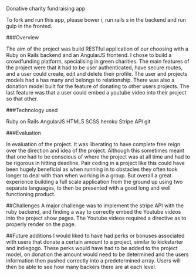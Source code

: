 Donative charity fundraising app

To fork and run this app, please bower i, run rails s in the backend and run gulp in the fronted.

###Overview

The aim of the project was build RESTful application of our choosing with a Ruby on Rails backend and an AngularJS frontend. I chose to build a crowdfunding platform, specialising in green charities. The main features of the project were that it had to be user authenticated, have secure routes, and a user could create, edit and delete their profile. The user and projects models had a has many and belongs to relationship. There was also a donation model built for the feature of donating to other users projects. The last feature was that a user could embed a youtube video into their project so that other.

###Technology used

Ruby on Rails
AngularJS
HTML5
SCSS
heroku
Stripe API
git

###Evaluation

In evaluation of the project. It was liberating to have complete free reign over the direction and idea of the project. Although this sometimes meant that one had to be conscious of where the project was at all time and had to be rigorous in hitting deadline. Pair coding in a project like this could have been hugely beneficial as when running in to obstacles they often took longer to deal with than when working in a group. But overall a great experience building a full scale application from the ground up using two separate languages, to then be presented with a good long and well functioning product.

##Challenges
A major challenge was to implement the stripe API with the ruby backend, and finding a way to correctly embed the Youtube videos into the project show pages. The Youtube videos required a directive as to properly render on the page.

##Future additions
I would liked to have had perks or bonuses associated with users that donate a certain amount to a project, similar to kickstarter and indiegogo. These perks would have had to be added to the project model, on donation the amount would need to be determined and the users information then pushed correctly into a predetermined array. Users will then be able to see how many backers there are at each level.  
